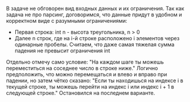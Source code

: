 В задаче не обговорен вид входных данных и их ограничения. Так как задача не про парсинг, договоримся, что данные
придут в удобном и корректном виде с разумными ограничениями:

- Первая строка: int n - высота треугольника, n > 0
- Далее n строк, где на i-й строке расположено i элементов через одинарные пробелы. Считаем, что даже самая тяжелая
сумма падения не превысит ограничения int


Отдельно отмечу само условие: "На каждом шаге ты можешь переместиться на соседнее число в строке ниже." Логично
предположить, что можно перемещаться и влево и вправо при падении, но затем чётко сказано:
"Если ты находишься на индексе i в текущей строке, ты можешь перейти на индекс i или индекс i + 1 в следующей строке."
Остановился на последнем варианте.